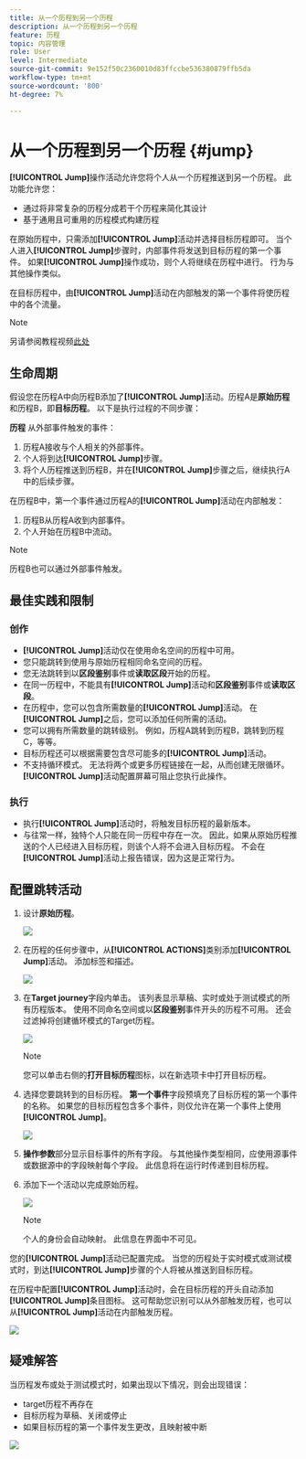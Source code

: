 ```yaml
---
title: 从一个历程到另一个历程
description: 从一个历程到另一个历程
feature: 历程
topic: 内容管理
role: User
level: Intermediate
source-git-commit: 9e152f50c2360010d83ffccbe536380879ffb5da
workflow-type: tm+mt
source-wordcount: '800'
ht-degree: 7%

---
```


# 从一个历程到另一个历程 {#jump}

**[!UICONTROL Jump]**&#x200B;操作活动允许您将个人从一个历程推送到另一个历程。 此功能允许您：

* 通过将非常复杂的历程分成若干个历程来简化其设计
* 基于通用且可重用的历程模式构建历程

在原始历程中，只需添加&#x200B;**[!UICONTROL Jump]**&#x200B;活动并选择目标历程即可。 当个人进入&#x200B;**[!UICONTROL Jump]**&#x200B;步骤时，内部事件将发送到目标历程的第一个事件。 如果&#x200B;**[!UICONTROL Jump]**&#x200B;操作成功，则个人将继续在历程中进行。 行为与其他操作类似。

在目标历程中，由&#x200B;**[!UICONTROL Jump]**&#x200B;活动在内部触发的第一个事件将使历程中的各个流量。

>[!NOTE]
>
>另请参阅教程视频[此处](https://experienceleague.adobe.com/docs/journey-orchestration-learn/tutorials/building-a-journey/jumping-to-another-journey.html?lang=zh-Hans)

## 生命周期

假设您在历程A中向历程B添加了&#x200B;**[!UICONTROL Jump]**&#x200B;活动。历程A是&#x200B;**原始历程**&#x200B;和历程B，即&#x200B;**目标历程**。
以下是执行过程的不同步骤：

**历程** 从外部事件触发的事件：

1. 历程A接收与个人相关的外部事件。
1. 个人将到达&#x200B;**[!UICONTROL Jump]**&#x200B;步骤。
1. 将个人历程推送到历程B，并在&#x200B;**[!UICONTROL Jump]**&#x200B;步骤之后，继续执行A中的后续步骤。

在历程B中，第一个事件通过历程A的&#x200B;**[!UICONTROL Jump]**&#x200B;活动在内部触发：

1. 历程B从历程A收到内部事件。
1. 个人开始在历程B中流动。

>[!NOTE]
>
>历程B也可以通过外部事件触发。

## 最佳实践和限制

### 创作

* **[!UICONTROL Jump]**&#x200B;活动仅在使用命名空间的历程中可用。
* 您只能跳转到使用与原始历程相同命名空间的历程。
* 您无法跳转到以&#x200B;**区段鉴别**&#x200B;事件或&#x200B;**读取区段**&#x200B;开始的历程。
* 在同一历程中，不能具有&#x200B;**[!UICONTROL Jump]**&#x200B;活动和&#x200B;**区段鉴别**&#x200B;事件或&#x200B;**读取区段**。
* 在历程中，您可以包含所需数量的&#x200B;**[!UICONTROL Jump]**&#x200B;活动。 在&#x200B;**[!UICONTROL Jump]**&#x200B;之后，您可以添加任何所需的活动。
* 您可以拥有所需数量的跳转级别。 例如，历程A跳转到历程B，跳转到历程C，等等。
* 目标历程还可以根据需要包含尽可能多的&#x200B;**[!UICONTROL Jump]**&#x200B;活动。
* 不支持循环模式。 无法将两个或更多历程链接在一起，从而创建无限循环。 **[!UICONTROL Jump]**&#x200B;活动配置屏幕可阻止您执行此操作。

### 执行

* 执行&#x200B;**[!UICONTROL Jump]**&#x200B;活动时，将触发目标历程的最新版本。
* 与往常一样，独特个人只能在同一历程中存在一次。 因此，如果从原始历程推送的个人已经进入目标历程，则该个人将不会进入目标历程。 不会在&#x200B;**[!UICONTROL Jump]**&#x200B;活动上报告错误，因为这是正常行为。

## 配置跳转活动

1. 设计&#x200B;**原始历程**。

   ![](../assets/jump1.png)

1. 在历程的任何步骤中，从&#x200B;**[!UICONTROL ACTIONS]**&#x200B;类别添加&#x200B;**[!UICONTROL Jump]**&#x200B;活动。 添加标签和描述。

   ![](../assets/jump2.png)

1. 在&#x200B;**Target journey**字段内单击。
该列表显示草稿、实时或处于测试模式的所有历程版本。 使用不同命名空间或以**区段鉴别**&#x200B;事件开头的历程不可用。 还会过滤掉将创建循环模式的Target历程。

   ![](../assets/jump3.png)

   >[!NOTE]
   >
   >您可以单击右侧的&#x200B;**打开目标历程**&#x200B;图标，以在新选项卡中打开目标历程。

1. 选择您要跳转到的目标历程。
**第一个事件**&#x200B;字段预填充了目标历程的第一个事件的名称。 如果您的目标历程包含多个事件，则仅允许在第一个事件上使用&#x200B;**[!UICONTROL Jump]**。

   ![](../assets/jump4.png)

1. **操作参数**&#x200B;部分显示目标事件的所有字段。 与其他操作类型相同，应使用源事件或数据源中的字段映射每个字段。 此信息将在运行时传递到目标历程。
1. 添加下一个活动以完成原始历程。

   ![](../assets/jump5.png)


   >[!NOTE]
   >
   >个人的身份会自动映射。 此信息在界面中不可见。

您的&#x200B;**[!UICONTROL Jump]**&#x200B;活动已配置完成。 当您的历程处于实时模式或测试模式时，到达&#x200B;**[!UICONTROL Jump]**&#x200B;步骤的个人将被从推送到目标历程。

在历程中配置&#x200B;**[!UICONTROL Jump]**&#x200B;活动时，会在目标历程的开头自动添加&#x200B;**[!UICONTROL Jump]**&#x200B;条目图标。 这可帮助您识别可以从外部触发历程，也可以从&#x200B;**[!UICONTROL Jump]**&#x200B;活动在内部触发历程。

![](../assets/jump7.png)

## 疑难解答

当历程发布或处于测试模式时，如果出现以下情况，则会出现错误：
* target历程不再存在
* 目标历程为草稿、关闭或停止
* 如果目标历程的第一个事件发生更改，且映射被中断

![](../assets/jump6.png)
